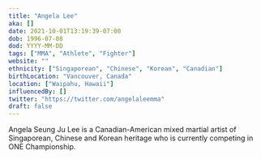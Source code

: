 ```yaml
---
title: "Angela Lee"
aka: []
date: 2021-10-01T13:19:39-07:00
dob: 1996-07-08
dod: YYYY-MM-DD
tags: ["MMA", "Athlete", "Fighter"]
website: ""
ethnicity: ["Singaporean", "Chinese", "Korean", "Canadian"]
birthLocation: "Vancouver, Canada"
location: ["Waipahu, Hawaii"]
influencedBy: []
twitter: "https://twitter.com/angelaleemma"
draft: false
---
```


Angela Seung Ju Lee is a Canadian-American mixed martial artist of Singaporean,
Chinese and Korean heritage who is currently competing in ONE Championship.
